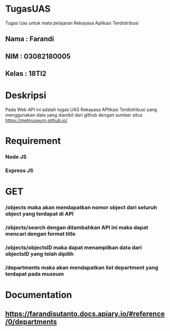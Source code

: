 # TugasUAS
Tugas Uas untuk mata pelajaran Rekayasa Aplikasi Terdistribusi

## Nama : Farandi
## NIM : 03082180005
## Kelas : 18TI2

# Deskripsi
Pada Web API ini adalah tugas UAS Rekayasa APlikasi Terdistribusi yang menggunakan data yang diambil dari github dengan sumber situs https://metmuseum.github.io/

# Requirement
### Node JS
### Express JS

# GET
### /objects              maka akan mendapatkan nomor object dari seluruh object yang terdapat di API
### /objects/search       dengan ditambahkan API ini maka dapat mencari dengan format title
### /objects/objectsID    maka dapat menampilkan data dari objectsID yang telah dipilih
### /departments          maka akan mendapatkan list department yang terdapat pada museum

# Documentation
## https://farandisutanto.docs.apiary.io/#reference/0/departments
